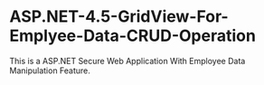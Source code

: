 # ASP.NET-4.5-GridView-For-Emplyee-Data-CRUD-Operation
This is a ASP.NET Secure Web Application With Employee Data Manipulation Feature.
